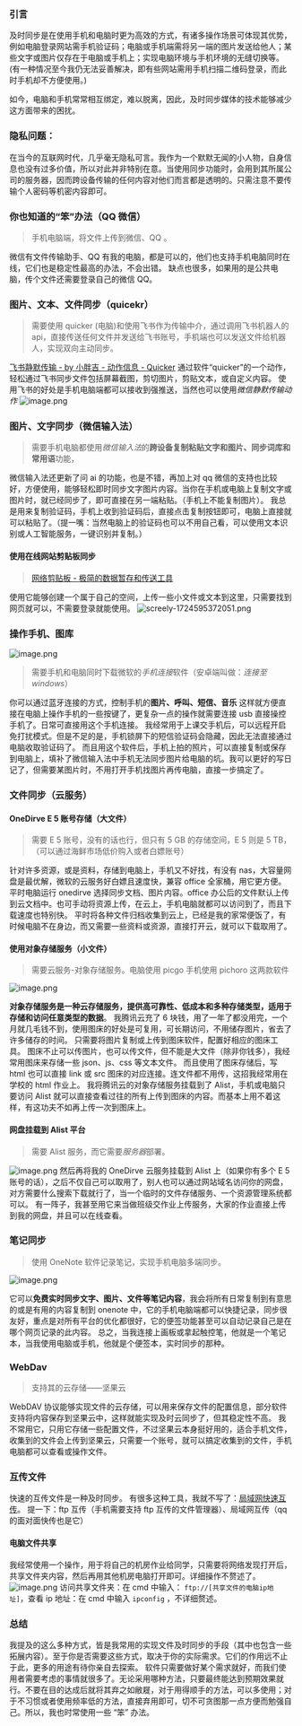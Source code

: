 ### 引言
及时同步是在使用手机和电脑时更为高效的方式，有诸多操作场景可体现其优势，例如电脑登录网站需手机验证码；电脑或手机端需将另一端的图片发送给他人；某些文字或图片仅存在于电脑或手机上；实现电脑环境与手机环境的无缝切换等。(有一种情况至今我仍无法妥善解决，即有些网站需用手机扫描二维码登录，而此时手机却不方便使用。) 

如今，电脑和手机常常相互绑定，难以脱离，因此，及时同步媒体的技术能够减少这方面带来的困扰。
### 隐私问题：
在当今的互联网时代，几乎毫无隐私可言。我作为一个默默无闻的小人物，自身信息也没有过多价值，所以对此并非特别在意。当使用同步功能时，会用到其所属公司的服务器，因而跨设备传输的任何内容对他们而言都是透明的。只需注意不要传输个人密码等机密内容即可。
### 你也知道的“笨”办法（QQ 微信）
> 手机电脑端，将文件上传到微信、QQ 。

微信有文件传输助手、QQ 有我的电脑，都是可以的，他们也支持手机电脑同时在线，它们也是稳定性最高的办法，不会出错。
缺点也很多，如果用的是公共电脑，传个文件还需要登录自己的微信 QQ。
### 图片、文本、文件同步（quicekr）
> 需要使用 quicker (电脑)和使用飞书作为传输中介，通过调用飞书机器人的 api，直接传送任何文件并发送给飞书账号，手机端也可以发送文件给机器人，实现双向主动同步。

 [飞书静默传输 - by 小胖吉 - 动作信息 - Quicker](https://getquicker.net/Sharedaction?code=41cb0aff-5728-4b11-c357-08d9a89feebe) 通过软件“quicker”的一个动作，轻松通过飞书同步文件包括屏幕截图，剪切图片，剪贴文本，或自定义内容。 使用飞书的好处是手机电脑端都可以接收到强推送，当然也可以使用*微信静默传输动作* ![image.png](https://asunny-1314135129.cos.ap-guangzhou.myqcloud.com/img/202408252025246.png)

### 图片、文字同步（微信输入法）
>需要手机电脑都使用*微信输入法*的**跨设备复制粘贴文字和图片、同步词库和常用语**功能，

微信输入法还更新了问 ai 的功能，也是不错，再加上对 qq 微信的支持也比较好，方便使用，能够轻松即时同步文字图片内容。当你在手机或电脑上复制文字或图片时，就已经同步了，即可直接在另一端粘贴。（手机上不能复制图片）。
我总是用来复制验证码，手机上收到验证码后，直接点击复制按钮即可，电脑上直接就可以粘贴了。（提一嘴：当然电脑上的验证码也可以不用自己看，可以使用文本识别或人工智能服务，一键识别并复制。）
#### 使用在线网站剪贴板同步
> [网络剪贴板 - 极简的数据暂存和传送工具](https://netcut.cn/)

使用它能够创建一个属于自己的空间，上传一些小文件或文本到这里，只需要找到网页就可以，不需要登录就能使用。
![screely-1724595372051.png](https://asunny-1314135129.cos.ap-guangzhou.myqcloud.com/img/screely-1724595372051.png)


### 操作手机、图库
![image.png](https://asunny-1314135129.cos.ap-guangzhou.myqcloud.com/img/202408252050674.png)
> 需要手机和电脑同时下载微软的*手机连接*软件（安卓端叫做：*连接至 windows*）

你可以通过蓝牙连接的方式，控制手机的**图片、呼叫、短信、音乐**
这样就方便直接在电脑上操作手机的一些按键了，更复杂一点的操作就需要连接 usb 直接操控手机了。日常可直接用这个手机连接。
我经常用于上课交手机后，可以远程开启免打扰模式。但是不足的是，手机锁屏下的短信验证码会隐藏，因此无法直接通过电脑收取验证码了。
而且用这个软件后，手机上拍的照片，可以直接复制或保存到电脑上，填补了微信输入法中手机无法同步图片给电脑的坑。我可以更好的写日记了，但需要某图片时，不用打开手机找图片再传电脑，直接一步搞定了。

### 文件同步（云服务）
#### OneDirve E 5 账号存储（大文件）
> 需要 E 5 账号，没有的话也行，但只有 5 GB 的存储空间，E 5 则是 5 TB，（可以通过海鲜市场低价购入或者白嫖账号）

针对许多资源，或是资料，存储到电脑上，手机又不好找，有没有 nas，大容量网盘是最优解，微软的云服务好白嫖且速度快，兼容 office 全家桶，用它更方便。
平时电脑运行 onedirve 选择同步文档、图片内容。office 办公后的文件默认上传到云文档中。也可手动将资源上传，在云上，手机电脑就都可以访问到了，而且下载速度也特别快。
平时将各种文件归档收集到云上，已经是我的家常便饭了，有时候电脑不在身边，而又需要一些资料或资源，直接打开云，就可以下载取用了。

#### 使用对象存储服务（小文件）
> 需要云服务-对象存储服务。电脑使用 picgo 手机使用 pichoro 这两款软件

![image.png](https://asunny-1314135129.cos.ap-guangzhou.myqcloud.com/img/202408252128338.png)

**对象存储服务是一种云存储服务，提供高可靠性、低成本和多种存储类型，适用于存储和访问任意类型的数据**。
我腾讯云充了 6 块钱，用了一年了都没用完，一个月就几毛钱不到，使用图床的好处是可复用，可长期访问，不用储存图片，省去了许多储存的时间。
只需要将图片复制或上传到图床软件，配置好相应的图床工具。
图床不止可以传图片，也可以传文件，但不能是大文件（除非你钱多），我经常用图床来存储一些 json、js、css 等文本文件。
而且使用了图床存储后，写 html 也可以直接 link 或 src 图床的对应连接。连文件都不用传，这招我经常用在学校的 html 作业上。
我将腾讯云的对象存储服务挂载到了 Alist，手机或电脑只要访问 Alist 就可以直接查看过往的所有上传到图床的内容。而基本上用不着这样，有这功夫不如再上传一次到图床上。

#### 网盘挂载到 Alist 平台
> 需要 Alist 服务，而它需要*服务器*部署。

![image.png](https://asunny-1314135129.cos.ap-guangzhou.myqcloud.com/img/202408252126014.png)
然后再将我的 OneDirve 云服务挂载到 Alist 上（如果你有多个 E 5 账号的话），之后不仅自己可以取用了，别人也可以通过网站域名访问你的网盘，对方需要什么搜索下载就行了，当一个临时的文件存储服务、一个资源管理系统都可以。
有一阵子，我甚至用它来当做班级交作业上传服务，大家的作业直接上传到我的网盘，并且可以在线查看。

### 笔记同步
> 使用 OneNote 软件记录笔记，实现手机电脑多端同步。

![image.png](https://asunny-1314135129.cos.ap-guangzhou.myqcloud.com/img/202408252151750.png)

它可以**免费实时同步文字、图片、文件等笔记内容**，我会将所有日常复制到有意思的或是有用的内容复制到 onenote 中，它的手机电脑端都可以快捷记录，同步很友好，重点是对所有平台的优化都很好，它的便签功能甚至可以自动记录自己是在哪个网页记录的此内容。
总之，当我连接上画板或拿起触控笔，他就是一个笔记本，当我使用电脑或手机，他就是个便签本，实时同步的那种。

### WebDav 
>支持其的云存储——坚果云

WebDAV 协议能够实现文件的云存储，可以用来保存文件的配置信息，部分软件支持将内容保存到坚果云中，这样就能实现及时云同步了，但其稳定性不高。
我不常用它，只用它存储一些配置文件，不过坚果云本身挺好用的，适合手机文件，收集到的文件会上传到坚果云，只需要一个账号，就可以搞定收集到的文件，手机电脑都可以查看或操作文件。


### 互传文件
快速的互传文件是一种及时同步。
有很多这种工具，我就不写了：[局域网快速互传](https://www.bilibili.com/read/cv35896802/)。
提一下：ftp 互传（手机需要支持 ftp 互传的文件管理器）、局域网互传（qq 的面对面快传也是它）
#### 电脑文件共享
我经常使用一个操作，用于将自己的机房作业给同学，只需要将网络发现打开后，共享文件夹内容，然后再用其他机房电脑打开即可。详细操作不赘述了。
![image.png](https://asunny-1314135129.cos.ap-guangzhou.myqcloud.com/img/202408252226123.png)
访问共享文件夹：在 cmd 中输入： `ftp://[共享文件的电脑ip地址]`，查看 ip 地址：在 cmd 中输入 `ipconfig` ，不详细赘述。

### 总结
我提及的这么多种方式，皆是我常用的实现文件及时同步的手段（其中也包含一些拓展内容）。至于你是否需要这些方式，取决于你的实际需求。它们的作用远不止于此，更多的用途有待你亲自去探索。
软件只需要做好某个需求就好，而我们使用者需要考虑的事情就很多了。无论采用哪种方法，只要最终能达到预期效果就行。不要在目的达成后就将其弃之如敝屣，对于用得顺手的方法，可以多使用；对于不习惯或者使用频率低的方法，直接弃用即可，切不可贪图那一点方便而勉强自己。所以，我也时常使用一些 “笨” 办法。
